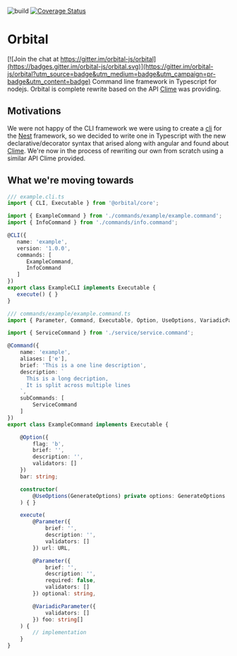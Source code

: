 ![build](https://travis-ci.org/orbital-js/orbital.svg?branch=rewrite)
[![Coverage Status](https://coveralls.io/repos/github/orbital-js/orbital/badge.svg?branch=rewrite)](https://coveralls.io/github/orbital-js/orbital?branch=rewrite)
# Orbital

[![Join the chat at https://gitter.im/orbital-js/orbital](https://badges.gitter.im/orbital-js/orbital.svg)](https://gitter.im/orbital-js/orbital?utm_source=badge&utm_medium=badge&utm_campaign=pr-badge&utm_content=badge)
Command line framework in Typescript for nodejs. Orbital is complete rewrite based on the API [Clime](https://github.com/vilic/clime) was providing.

## Motivations
We were not happy of the CLI framework we were using to create a [cli](https://github.com/nestjs/nest-cli) for the [Nest](https://github.com/nestjs/nest) framework, so we decided to write one in Typescript with the new declarative/decorator syntax that arised along with angular and found about [Clime](https://github.com/vilic/clime). We're now in the process of rewriting our own from scratch using a similar API Clime provided.

## What we're moving towards
```typescript
/// example.cli.ts
import { CLI, Executable } from '@orbital/core';

import { ExampleCommand } from './commands/example/example.command';
import { InfoCommand } from './commands/info.command';

@CLI({
   name: 'example',
   version: '1.0.0',
   commands: [
      ExampleCommand,
      InfoCommand
   ]
})
export class ExampleCLI implements Executable {
   execute() { }
}
```
```typescript
/// commands/example/example.command.ts
import { Parameter, Command, Executable, Option, UseOptions, VariadicParameter } from '@orbital/core';

import { ServiceCommand } from './service/service.command';

@Command({
    name: 'example',
    aliases: ['e'],
    brief: 'This is a one line description',
    description: `
      This is a long decription,
      It is split across multiple lines
    `,
    subCommands: [
        ServiceCommand
    ]
})
export class ExampleCommand implements Executable {

    @Option({
        flag: 'b',
        brief: '',
        description: '',
        validators: []
    })
    bar: string;

    constructor(
        @UseOptions(GenerateOptions) private options: GenerateOptions
    ) { }

    execute(
        @Parameter({
            brief: '',
            description: '',
            validators: []
        }) url: URL,

        @Parameter({
            brief: '',
            description: '',
            required: false,
            validators: []
        }) optional: string,

        @VariadicParameter({
            validators: []
        }) foo: string[]
    ) {
        // implementation
    }
}
```
